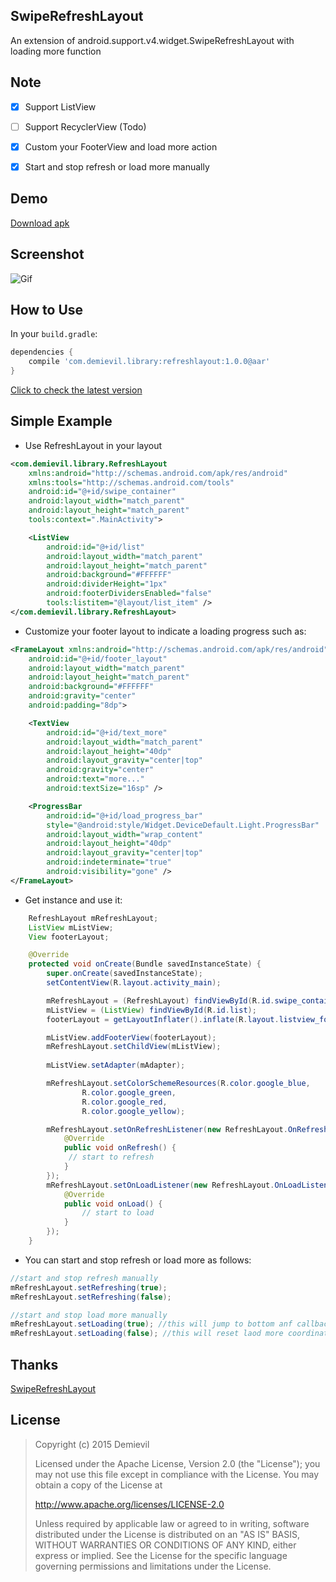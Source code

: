 ## SwipeRefreshLayout ##
An extension of android.support.v4.widget.SwipeRefreshLayout with loading more function

## Note ##
- [x] Support ListView
- [ ] Support RecyclerView (Todo)
- [x] Custom your FooterView and load more action
- [x] Start and stop refresh or load more manually


## Demo ##
[Download apk](/demo.apk)

## Screenshot ##
![Gif](/demo.gif)

## How to Use ##
In your `build.gradle`:
```groovy
dependencies {
    compile 'com.demievil.library:refreshlayout:1.0.0@aar'
}
```
[Click to check the latest version](https://jcenter.bintray.com/com/demievil/library/refreshlayout/)

## Simple Example ##
- Use RefreshLayout in your layout
````xml
<com.demievil.library.RefreshLayout 
    xmlns:android="http://schemas.android.com/apk/res/android"
    xmlns:tools="http://schemas.android.com/tools"
    android:id="@+id/swipe_container"
    android:layout_width="match_parent"
    android:layout_height="match_parent"
    tools:context=".MainActivity">

    <ListView
        android:id="@+id/list"
        android:layout_width="match_parent"
        android:layout_height="match_parent"
        android:background="#FFFFFF"
        android:dividerHeight="1px"
        android:footerDividersEnabled="false"
        tools:listitem="@layout/list_item" />
</com.demievil.library.RefreshLayout>
````
- Customize your footer layout to indicate a loading progress such as:
````xml
<FrameLayout xmlns:android="http://schemas.android.com/apk/res/android"
    android:id="@+id/footer_layout"
    android:layout_width="match_parent"
    android:layout_height="match_parent"
    android:background="#FFFFFF"
    android:gravity="center"
    android:padding="8dp">

    <TextView
        android:id="@+id/text_more"
        android:layout_width="match_parent"
        android:layout_height="40dp"
        android:layout_gravity="center|top"
        android:gravity="center"
        android:text="more..."
        android:textSize="16sp" />

    <ProgressBar
        android:id="@+id/load_progress_bar"
        style="@android:style/Widget.DeviceDefault.Light.ProgressBar"
        android:layout_width="wrap_content"
        android:layout_height="40dp"
        android:layout_gravity="center|top"
        android:indeterminate="true"
        android:visibility="gone" />
</FrameLayout>
````
- Get instance and use it: 
````java
    RefreshLayout mRefreshLayout;
    ListView mListView;
    View footerLayout;

    @Override
    protected void onCreate(Bundle savedInstanceState) {
        super.onCreate(savedInstanceState);
        setContentView(R.layout.activity_main);

        mRefreshLayout = (RefreshLayout) findViewById(R.id.swipe_container);
        mListView = (ListView) findViewById(R.id.list);
        footerLayout = getLayoutInflater().inflate(R.layout.listview_footer, null);

        mListView.addFooterView(footerLayout);
        mRefreshLayout.setChildView(mListView);
	
        mListView.setAdapter(mAdapter);

        mRefreshLayout.setColorSchemeResources(R.color.google_blue,
                R.color.google_green,
                R.color.google_red,
                R.color.google_yellow);

        mRefreshLayout.setOnRefreshListener(new RefreshLayout.OnRefreshListener() {
            @Override
            public void onRefresh() {
	         // start to refresh
            }
        });
        mRefreshLayout.setOnLoadListener(new RefreshLayout.OnLoadListener() {
            @Override
            public void onLoad() {
                // start to load   
            }
        });
    }
````

- You can start and stop refresh or load more as follows:
````java
//start and stop refresh manually
mRefreshLayout.setRefreshing(true);
mRefreshLayout.setRefreshing(false);

//start and stop load more manually
mRefreshLayout.setLoading(true); //this will jump to bottom anf callback OnLoadListener.onLoad()
mRefreshLayout.setLoading(false); //this will reset laod more coordinates
````

## Thanks ##
[SwipeRefreshLayout](https://developer.android.com/reference/android/support/v4/widget/SwipeRefreshLayout.html)

## License ##
> Copyright (c) 2015 Demievil
> 
> Licensed under the Apache License, Version 2.0 (the "License");
> you may not use this file except in compliance with the License.
> You may obtain a copy of the License at
> 
>    http://www.apache.org/licenses/LICENSE-2.0
> 
> Unless required by applicable law or agreed to in writing, software
> distributed under the License is distributed on an "AS IS" BASIS,
> WITHOUT WARRANTIES OR CONDITIONS OF ANY KIND, either express or implied.
> See the License for the specific language governing permissions and
> limitations under the License.


